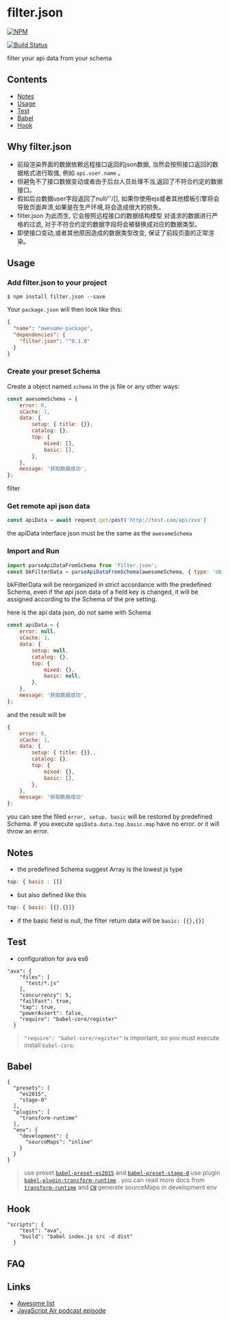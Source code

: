 # filter.json

[![NPM](https://nodei.co/npm/filter.json.png)](https://nodei.co/npm/filter.json/)

[![Build Status](https://secure.travis-ci.org/noodleswww/filter.json.png)](https://travis-ci.org/noodleswww/filter.json)

filter your api data from your schema


## Contents

- [Notes](#notes)
- [Usage](#usage)
- [Test](#test)
- [Babel](#babel)
- [Hook](#hook)



## Why filter.json
* 前段渲染界面的数据依赖远程接口返回的json数据, 当然会按照接口返回的数据格式进行取值, 例如 `api.user.name` 。
* 但避免不了接口数据变动或者由于后台人员处理不当,返回了不符合约定的数据接口。
* 假如后台数据user字段返回了null/''/[], 如果你使用ejs或者其他模板引擎将会导致页面奔溃,如果是在生产环境,将会造成很大的损失。
* filter.json 为此而生, 它会按照远程接口的数据结构模型 对请求的数据进行严格的过滤, 对于不符合约定的数据字段将会被替换成对应的数据类型。
* 即使接口变动,或者其他原因造成的数据类型改变, 保证了前段页面的正常渲染。 


## Usage
### Add filter.json to your project

```console
$ npm install filter.json --save
```

Your `package.json` will then look like this:

```json
{
  "name": "awesome-package",
  "dependencies": {
    "filter.json": "^0.1.0"
  }
}
```

### Create your preset Schema

Create a object named `schema` in the js file or any other ways:

```js
const awesomeSchema = {
	error: 0,
	sCache: 1,
	data: {
		setup: { title: {}},
		catalog: {},
		top: {
			mixed: [],
			basic: [],
		},
	},
	message: '获取数据成功',
};
```

filter

### Get remote api json data

```js
const apiData = await request.get/post('http://test.com/api/xxx')
```

the apiData interface json must be the same as the `awesomeSchema`

### Import and Run

```js
import parseApiDataFromSchema from 'filter.json';
const bkFilterData = parseApiDataFromSchema(awesomeSchema, { type: 'object', api: apiData, schema: awesomeSchema });
````

bkFilterData will be reorganized in strict accordance with the predefined Schema, even if the api json data of a field key is changed,
it will be assigned according to the Schema of the pre setting.

here is the api data json, do not same with Schema

```js
const apiData = {
	error: null,
	sCache: 1,
	data: {
		setup: null,
		catalog: {},
		top: {
			mixed: {},
			basic: null,
		},
	},
	message: '获取数据成功',
};
````
and the result will be

```js
{
    error: 0,
    sCache: 1,
    data: {
	    setup: { title: {}},,
	    catalog: {},
	    top: {
		    mixed: {},
		    basic: [],
	    },
    },
    message: '获取数据成功'
};
````

you can see the filed `error, setup, basic` will be restored by predefined Schema.
If you execute `apiData.data.top.basic.map` have no error. or it will throw an error.



## Notes
* the predefined Schema suggest Array is the lowest js type
```js
top: { basic : []}
````
* but also defined like this
```js
top: { basic: [{},{}]}
```
* if the basic field is null, the filter return data will be `basic: [{},{}]`



## Test

* configuration for ava es6
```
"ava": {
    "files": [
      "test/*.js"
    ],
    "concurrency": 5,
    "failFast": true,
    "tap": true,
    "powerAssert": false,
    "require": "babel-core/register"
  }
```
> `"require": "babel-core/register"` is important, so you must execute install `babel-core`.



## Babel

```
{
  "presets": [
	"es2015",
	"stage-0"
  ],
  "plugins": [
	"transform-runtime"
  ],
  "env": {
	"development": {
	  "sourceMaps": "inline"
	}
  }
}
```
> use preset [`babel-preset-es2015`](https://babeljs.io/docs/plugins/preset-es2015/) and [`babel-preset-stage-0`](https://babeljs.io/docs/plugins/babel-preset-stage-0/)
> use plugin [`babel-plugin-transform-runtime`](https://github.com/babel/babel/tree/master/packages/babel-plugin-transform-runtime) . you can read more docs from [`transform-runtime`](https://babeljs.io/docs/plugins/transform-runtime/) and [`CN`](https://www.zfanw.com/blog/babel-6.html#babel-runtime) 
> generate sourceMaps in development env



## Hook

```
"scripts": {
    "test": "ava",
    "build": "babel index.js src -d dist"
  }
```




## FAQ



## Links

- [Awesome list](https://github.com/avajs/awesome-ava)
- [JavaScript Air podcast episode](http://jsair.io/ava)
